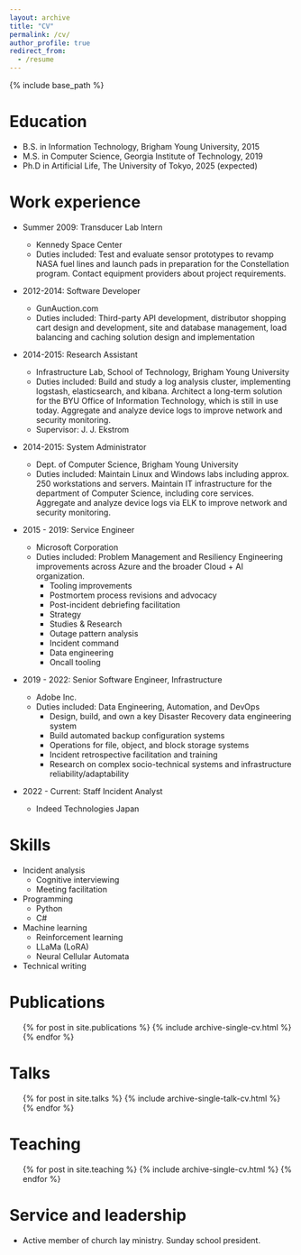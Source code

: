 ```yaml
---
layout: archive
title: "CV"
permalink: /cv/
author_profile: true
redirect_from:
  - /resume
---
```


{% include base_path %}

Education
======
* B.S. in Information Technology, Brigham Young University, 2015
* M.S. in Computer Science, Georgia Institute of Technology, 2019
* Ph.D in Artificial Life, The University of Tokyo, 2025 (expected)

Work experience
======
* Summer 2009: Transducer Lab Intern
  * Kennedy Space Center
  * Duties included: Test and evaluate sensor prototypes to revamp NASA fuel lines and launch pads in preparation for the Constellation program. Contact equipment providers about project requirements.

* 2012-2014: Software Developer
  * GunAuction.com
  * Duties included: Third-party API development, distributor shopping cart design and development, site and database management, load balancing  and caching solution design and implementation

* 2014-2015: Research Assistant
  * Infrastructure Lab, School of Technology, Brigham Young University
  * Duties included: Build and study a log analysis cluster, implementing logstash, elasticsearch, and kibana. Architect a long-term solution for the BYU Office of Information Technology, which is still in use today. Aggregate and analyze device logs to improve network and security monitoring.
  * Supervisor: J. J. Ekstrom

* 2014-2015: System Administrator
  * Dept. of Computer Science, Brigham Young University
  * Duties included: Maintain Linux and Windows labs including approx. 250 workstations and servers. Maintain IT infrastructure for the department of Computer Science, including core services. Aggregate and analyze device logs via ELK to improve network and security monitoring.

* 2015 - 2019: Service Engineer
  * Microsoft Corporation
  * Duties included: Problem Management and Resiliency Engineering improvements across Azure and the broader Cloud + AI organization.
    * Tooling improvements
    * Postmortem process revisions and advocacy
    * Post-incident debriefing facilitation
    * Strategy
    * Studies & Research
    * Outage pattern analysis
    * Incident command
    * Data engineering
    * Oncall tooling

* 2019 - 2022: Senior Software Engineer, Infrastructure
  * Adobe Inc.
  * Duties included: Data Engineering, Automation, and DevOps
    * Design, build, and own a key Disaster Recovery data engineering system
    * Build automated backup configuration systems
    * Operations for file, object, and block storage systems
    * Incident retrospective facilitation and training
    * Research on complex socio-technical systems and infrastructure reliability/adaptability

* 2022 - Current: Staff Incident Analyst
  * Indeed Technologies Japan


Skills
======
* Incident analysis
  * Cognitive interviewing
  * Meeting facilitation
* Programming
  * Python
  * C#
* Machine learning
  * Reinforcement learning
  * LLaMa (LoRA)
  * Neural Cellular Automata
* Technical writing

Publications
======
  <ul>{% for post in site.publications %}
    {% include archive-single-cv.html %}
  {% endfor %}</ul>
  
Talks
======
  <ul>{% for post in site.talks %}
    {% include archive-single-talk-cv.html %}
  {% endfor %}</ul>
  
Teaching
======
  <ul>{% for post in site.teaching %}
    {% include archive-single-cv.html %}
  {% endfor %}</ul>
  
Service and leadership
======
* Active member of church lay ministry. Sunday school president.
